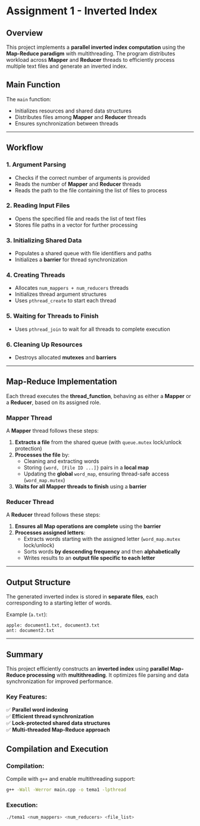 # Assignment 1 - Inverted Index

## Overview

This project implements a **parallel inverted index computation** using the **Map-Reduce paradigm** with multithreading. The program distributes workload across **Mapper** and **Reducer** threads to efficiently process multiple text files and generate an inverted index.

## Main Function

The `main` function:

- Initializes resources and shared data structures
- Distributes files among **Mapper** and **Reducer** threads
- Ensures synchronization between threads

---

## Workflow

### 1. Argument Parsing

- Checks if the correct number of arguments is provided
- Reads the number of **Mapper** and **Reducer** threads
- Reads the path to the file containing the list of files to process

### 2. Reading Input Files

- Opens the specified file and reads the list of text files
- Stores file paths in a vector for further processing

### 3. Initializing Shared Data

- Populates a shared queue with file identifiers and paths
- Initializes a **barrier** for thread synchronization

### 4. Creating Threads

- Allocates `num_mappers + num_reducers` threads
- Initializes thread argument structures
- Uses `pthread_create` to start each thread

### 5. Waiting for Threads to Finish

- Uses `pthread_join` to wait for all threads to complete execution

### 6. Cleaning Up Resources

- Destroys allocated **mutexes** and **barriers**

---

## Map-Reduce Implementation

Each thread executes the **thread\_function**, behaving as either a **Mapper** or a **Reducer**, based on its assigned role.

### **Mapper Thread**

A **Mapper** thread follows these steps:

1. **Extracts a file** from the shared queue (with `queue.mutex` lock/unlock protection)
2. **Processes the file** by:
   - Cleaning and extracting words
   - Storing `{word, [File ID ...]}` pairs in a **local map**
   - Updating the **global** `word_map`, ensuring thread-safe access (`word_map.mutex`)
3. **Waits for all Mapper threads to finish** using a **barrier**

### **Reducer Thread**

A **Reducer** thread follows these steps:

1. **Ensures all Map operations are complete** using the **barrier**
2. **Processes assigned letters**:
   - Extracts words starting with the assigned letter (`word_map.mutex` lock/unlock)
   - Sorts words **by descending frequency** and then **alphabetically**
   - Writes results to an **output file specific to each letter**

---

## Output Structure

The generated inverted index is stored in **separate files**, each corresponding to a starting letter of words.

Example (`a.txt`):

```
apple: document1.txt, document3.txt
ant: document2.txt
```

---

## Summary

This project efficiently constructs an **inverted index** using **parallel Map-Reduce processing** with **multithreading**. It optimizes file parsing and data synchronization for improved performance.

### Key Features:

✅ **Parallel word indexing**\
✅ **Efficient thread synchronization**\
✅ **Lock-protected shared data structures**\
✅ **Multi-threaded Map-Reduce approach**

## Compilation and Execution

### **Compilation:**

Compile with `g++` and enable multithreading support:

```sh
g++ -Wall -Werror main.cpp -o tema1 -lpthread
```

### **Execution:**

```sh
./tema1 <num_mappers> <num_reducers> <file_list>
```